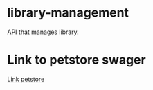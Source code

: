 # library-management
API that manages library.

# Link to petstore swager

[Link petstore](https://petstore.swagger.io/?url=https://raw.githubusercontent.com/MihajaFi/library-management/oas-td2-std22019/docs/api.yml)